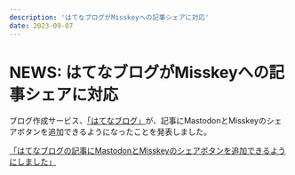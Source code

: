 ```yaml
---
description: 'はてなブログがMisskeyへの記事シェアに対応'
date: 2023-09-07
---
```


# NEWS: はてなブログがMisskeyへの記事シェアに対応

ブログ作成サービス、[「はてなブログ」](https://hatenablog.com/)が、記事にMastodonとMisskeyのシェアボタンを追加できるようになったことを発表しました。

[「はてなブログの記事にMastodonとMisskeyのシェアボタンを追加できるようにしました」](https://staff.hatenablog.com/entry/2023/09/07/183300)

